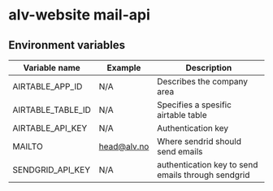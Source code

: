 # alv-website mail-api

## Environment variables

| Variable name     | Example     | Description                                        |
|-------------------|-------------|----------------------------------------------------|
| AIRTABLE_APP_ID   | N/A         | Describes the company area                         |
| AIRTABLE_TABLE_ID | N/A         | Specifies a spesific airtable table                |
| AIRTABLE_API_KEY  | N/A         | Authentication key                                 |
| MAILTO            | head@alv.no | Where sendrid should send emails                   |
| SENDGRID_API_KEY  | N/A         | authentication key to send emails through sendgrid |
